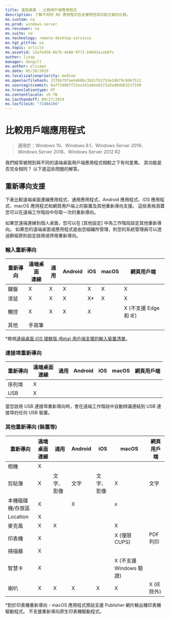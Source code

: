 ```yaml
---
title: 遠端桌面 - 比較用戶端應用程式
description: 了解不同的 RD 應用程式在支援特性和功能方面的比較。
ms.custom: na
ms.prod: windows-server
ms.reviewer: na
ms.suite: na
ms.technology: remote-desktop-services
ms.tgt_pltfrm: na
ms.topic: article
ms.assetid: 12efe858-6b76-4e08-9f72-b9603aceb0fc
author: lizap
manager: dongill
ms.author: elizapo
ms.date: 05/20/2019
ms.localizationpriority: medium
ms.openlocfilehash: 237bb79fae6460bc3b31fb1753e2d679c8d67512
ms.sourcegitcommit: 6aff3d88ff22ea141a6ea6572a5ad8dd6321f199
ms.translationtype: HT
ms.contentlocale: zh-TW
ms.lasthandoff: 09/27/2019
ms.locfileid: "71404166"
---
```

# <a name="compare-the-client-apps"></a>比較用戶端應用程式

>適用於：Windows 10、Windows 8.1、Windows Server 2019、Windows Server 2016、Windows Server 2012 R2

我們經常被問到與不同的遠端桌面用戶端應用程式相較之下有何差異。 其功能是否完全相同？ 以下是這些問題的解答。

## <a name="redirection-support"></a>重新導向支援

下表比較遠端桌面連線應用程式、通用應用程式、Android 應用程式、iOS 應用程式、macOS 應用程式和網頁用戶端上的裝置及其他重新導向支援。 這些表格涵蓋您可以在遠端工作階段中存取一次的重新導向。 

如果您遠端連線到個人桌面，您可以在 [其他設定]  中為工作階段設定其他重新導向。 如果您的遠端桌面或應用程式是由您組織所管理，則您的系統管理員可以透過群組原則設定啟用或停用重新導向。

### <a name="input-redirection"></a>輸入重新導向

| 重新導向 | 遠端桌面<br> 連線 | 通用 | Android | iOS | macOS |          網頁用戶端           |
|-------------|-------------------------------|-----------|---------|-----|-------|-------------------------------|
|  鍵盤   |               X               |     X     |    X    |  X  |   X   |               X               |
|    滑鼠    |               X               |     X     |    X    | X\* |   X   |               X               |
|    觸控    |               X               |     X     |    X    |  X  |       | X (不支援 Edge 和 IE) |
|    其他    |              手寫筆              |           |         |     |       |                               |

*檢視[遠端桌面 iOS 搶鮮版 (Beta) 用戶端支援的輸入裝置清單](remote-desktop-ios.md#supported-input-devices)。

### <a name="port-redirection"></a>連接埠重新導向   

| 重新導向 | 遠端桌面 <br>連線 | 通用 | Android | iOS | macOS | 網頁用戶端 |
|-------------|-------------------------------|-----------|---------|-----|-------|------------|
| 序列埠 | X                             |           |         |     |       |            |
| USB         | X                             |           |         |     |       |            |

當您啟用 USB 連接埠重新導向時，會在遠端工作階段中自動辨識連結到 USB 連接埠的任何 USB 裝置。

### <a name="other-redirection-devices-etc"></a>其他重新導向 (裝置等)



| 重新導向         | 遠端桌面連線 | 通用   | Android | iOS         | macOS                                    | 網頁用戶端    |
|---------------------|---------------------------|-------------|---------|-------------|------------------------------------------|---------------|
| 相機             | X                         |             |         |             |                                          |               |
| 剪貼簿           | X                         | 文字、影像 | 文字    | 文字、影像 | X                                        | 文字          |
| 本機磁碟機/存放區 | X                         |             | X       |             | x                                        |               |
| Location            | X                         |             |         |             |                                          |               |
| 麥克風         | X                         |X            |         |             | X                                        |               |
| 印表機            | X                         |             |         |             | X (僅限 CUPS)                            | PDF 列印     |
| 掃描器            | X                         |             |         |             |                                          |               |
| 智慧卡         | X                         |             |         |             | X (不支援 Windows 驗證) |               |
| 喇叭            | X                         | X           | X       | X           | X                                        | X (IE 除外) |

*對於印表機重新導向 - macOS 應用程式預設支援 Publisher 網片輸出機印表機驅動程式。 不支援重新導向原生印表機驅動程式。
